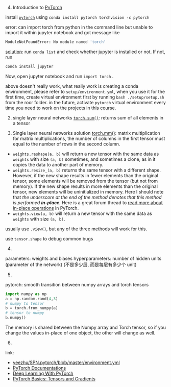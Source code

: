 04. Introduction to [PyTorch](https://github.com/pytorch/pytorch)

install [`pytorch`](https://pytorch.org/get-started/locally/) using `conda install pytorch torchvision -c pytorch`

error: can import torch from python in the command line but unable to import it within jupyter notebook and got message like
```bash
ModuleNotFoundError: No module named 'torch'
```
[solution](https://github.com/pytorch/pytorch/issues/4827#issuecomment-381645288): run `conda list` and check whether jupyter is installed or not. If not, run 
```bash
conda install jupyter
```
Now, open jupyter notebook and run `import torch` .


above doesn't really work, what really work is creating a conda environment, please refer to `setup/environment.yml`, when you use it for the first time, create virtual environment first by running `bash ./setup/setup.sh` from the roor folder. in the future, activate `pytorch` virtual environment every time you need to work on the projects in this course.

2. single layer neural networks
[`torch.sum()`](https://pytorch.org/docs/stable/torch.html#torch.sum): returns sum of all elements in a tensor

3. Single layer neural networks solution
[torch.mm()](https://pytorch.org/docs/stable/torch.html#torch.mm): matrix multiplication
for matrix multiplications, the number of columns in the first tensor must equal to the number of rows in the second column.
- `weights.reshape(a, b)` will return a new tensor with the same data as `weights` with size `(a, b)` sometimes, and sometimes a clone, as in it copies the data to another part of memory.
- `weights.resize_(a, b)` returns the same tensor with a different shape. However, if the new shape results in fewer elements than the original tensor, some elements will be removed from the tensor (but not from memory). If the new shape results in more elements than the original tensor, new elements will be uninitialized in memory. Here I should note that *the underscore at the end of the method denotes that this method is performed **in-place**.* Here is a great forum thread to [read more about in-place operations](https://discuss.pytorch.org/t/what-is-in-place-operation/16244) in PyTorch.
- `weights.view(a, b)` will return a new tensor with the same data as `weights` with size `(a, b)`.

usually use `.view()`, but any of the three methods will work for this.

use `tensor.shape` to debug common bugs




4. 
parameters: weights and biases 
hyperparameters: number of hidden units (parameter of the network) (不是多少层, 而是每层有多少个 unit)

5. 
pytorch: smooth transition between numpy arrays and torch tensors
```python
import numpy as np
a = np.random.rand(4,3)
# numpy to tensor
b = torch.from_numpy(a)
# tensor to numpy
b.numpy()
```
The memory is shared between the Numpy array and Torch tensor, so if you change the values in-place of one object, the other will change as well.

6. 



link: 
- [yeezhu/SPN.pytorch/blob/master/environment.yml](https://github.com/yeezhu/SPN.pytorch/blob/master/environment.yml)
- [PyTorch Documentations](https://pytorch.org/docs/stable/index.html#pytorch-documentation)
- [Deep Learning With PyTorch](https://medium.com/@josh_2774/deep-learning-with-pytorch-9574e74d17ad)
- [PyTorch Basics: Tensors and Gradients](https://medium.com/jovian-io/pytorch-basics-tensors-and-gradients-eb2f6e8a6eee)